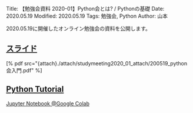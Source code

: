 Title: 【勉強会資料 2020-01】Python会とは? / Pythonの基礎
Date: 2020.05.19
Modified: 2020.05.19
Tags: 勉強会, Python
Author: 山本

2020.05.19に開催したオンライン勉強会の資料を公開します。

## [スライド]({attach}./attach/studymeeting2020_01_attach/200519_python会入門.pdf)
[% pdf src="{attach}./attach/studymeeting2020_01_attach/200519_python会入門.pdf" %]

## [Python Tutorial]({attach}./attach/studymeeting2020_01_attach/Python_tutorial.ipynb)
[Jupyter Notebook @Google Colab](https://colab.research.google.com/github/oumpy/oumpy.github.io/articles/blog/2020/05/attach/studymeeting2020_01_attach/Python_tutorial.ipynb)
